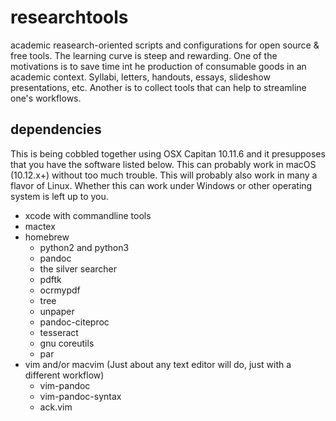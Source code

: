 # researchtools
academic reasearch-oriented scripts and configurations for open source &amp; free tools. The learning curve is steep and rewarding. One of the motivations is to save time int he production of consumable goods in an academic context. Syllabi, letters, handouts, essays, slideshow presentations, etc.  Another is to collect tools that can help to streamline one's workflows.

## dependencies
This is being cobbled together using OSX Capitan 10.11.6 and it presupposes that you have the software listed below. This can probably work in macOS (10.12.x+) without too much trouble. This will probably also work in many a flavor of Linux. Whether this can work under Windows or other operating system is left up to you.

* xcode with commandline tools
* mactex
* homebrew
    * python2 and python3
    * pandoc
    * the silver searcher
    * pdftk
    * ocrmypdf
    * tree
    * unpaper
    * pandoc-citeproc
    * tesseract
    * gnu coreutils
    * par
* vim and/or macvim (Just about any text editor will do, just with a different workflow)
    * vim-pandoc
    * vim-pandoc-syntax
    * ack.vim
    
